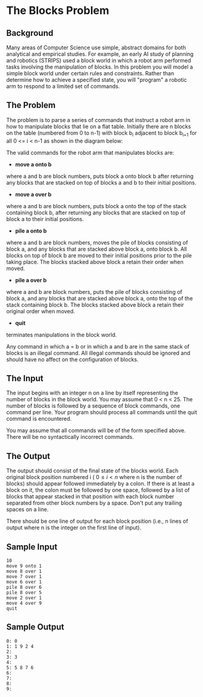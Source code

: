# The Blocks Problem

## Background

Many areas of Computer Science use simple, abstract domains for both analytical and empirical studies. For example, an early AI study of planning and robotics (STRIPS) used a block world in which a robot arm performed tasks involving the manipulation of blocks.
In this problem you will model a simple block world under certain rules and constraints. Rather than determine how to achieve a specified state, you will "program" a robotic arm to respond to a limited set of commands.

## The Problem

The problem is to parse a series of commands that instruct a robot arm in how to manipulate blocks that lie on a flat table. Initially there are n blocks on the table (numbered from 0 to n-1) with block b<sub>i</sub> adjacent to block b<sub>i+1</sub> for all  0 <= i < n-1 as shown in the diagram below:


The valid commands for the robot arm that manipulates blocks are:

* **move a onto b**

where a and b are block numbers, puts block a onto block b after returning any blocks that are stacked on top of blocks a and b to their initial positions.

* **move a over b**

where a and b are block numbers, puts block a onto the top of the stack containing block b, after returning any blocks that are stacked on top of block a to their initial positions.

* **pile a onto b**

where a and b are block numbers, moves the pile of blocks consisting of block a, and any blocks that are stacked above block a, onto block b. All blocks on top of block b are moved to their initial positions prior to the pile taking place. The blocks stacked above block a retain their order when moved.

* **pile a over b**

where a and b are block numbers, puts the pile of blocks consisting of block a, and any blocks that are stacked above block a, onto the top of the stack containing block b. The blocks stacked above block a retain their original order when moved.

* **quit**

terminates manipulations in the block world.

Any command in which a = b or in which a and b are in the same stack of blocks is an illegal command. All illegal commands should be ignored and should have no affect on the configuration of blocks.

## The Input

The input begins with an integer n on a line by itself representing the number of blocks in the block world. You may assume that 0 < n < 25.
The number of blocks is followed by a sequence of block commands, one command per line. Your program should process all commands until the quit command is encountered.

You may assume that all commands will be of the form specified above. There will be no syntactically incorrect commands.

## The Output

The output should consist of the final state of the blocks world. Each original block position numbered i ( $0 \leq i < n$ where n is the number of blocks) should appear followed immediately by a colon. If there is at least a block on it, the colon must be followed by one space, followed by a list of blocks that appear stacked in that position with each block number separated from other block numbers by a space. Don't put any trailing spaces on a line.

There should be one line of output for each block position (i.e., n lines of output where n is the integer on the first line of input).

## Sample Input

```
10
move 9 onto 1
move 8 over 1
move 7 over 1
move 6 over 1
pile 8 over 6
pile 8 over 5
move 2 over 1
move 4 over 9
quit
```

## Sample Output

```
0: 0
1: 1 9 2 4
2:
3: 3
4:
5: 5 8 7 6
6:
7:
8:
9:
```
